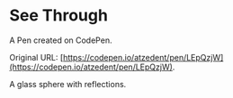 # See Through

A Pen created on CodePen.

Original URL: [https://codepen.io/atzedent/pen/LEpQzjW](https://codepen.io/atzedent/pen/LEpQzjW).

A glass sphere with reflections.